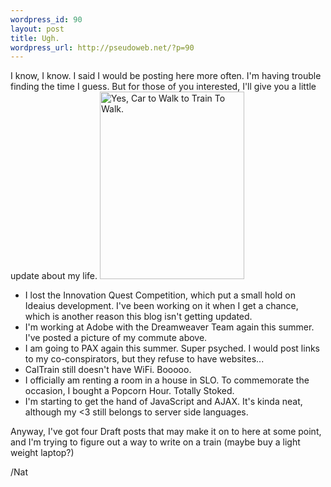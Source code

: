 ```yaml
--- 
wordpress_id: 90
layout: post
title: Ugh.
wordpress_url: http://pseudoweb.net/?p=90
---
```

<p>I know, I know. I said I would be posting here more often. I'm having trouble finding the time I guess. But for those of you interested, I'll give you a little update about my life.
<a href="http://pseudoweb.net/wp-content/uploads/2008/07/commute.png"><img class="alignleft size-medium wp-image-91" title="SF Commute" src="http://pseudoweb.net/wp-content/uploads/2008/07/commute-231x300.png" alt="Yes, Car to Walk to Train To Walk." width="231" height="300" /></a></p>
<ul>
	<li>I lost the Innovation Quest Competition, which put a small hold on Ideaius development. I've been working on it when I get a chance, which is another reason this blog isn't getting updated.</li>
	<li>I'm working at Adobe with the Dreamweaver Team again this summer. I've posted a picture of my commute above.</li>
	<li>I am going to PAX again this summer. Super psyched. I would post links to my co-conspirators, but they refuse to have websites...</li>
	<li>CalTrain still doesn't have WiFi. Booooo.</li>
	<li>I officially am renting a room in a house in SLO. To commemorate the occasion, I bought a Popcorn Hour. Totally Stoked.</li>
	<li>I'm starting to get the hand of JavaScript and AJAX. It's kinda neat, although my &lt;3 still belongs to server side languages.</li>
</ul>
Anyway, I've got four Draft posts that may make it on to here at some point, and I'm trying to figure out a way to write on a train (maybe buy a light weight laptop?)

/Nat
